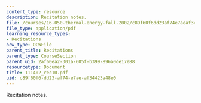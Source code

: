 ```yaml
---
content_type: resource
description: Recitation notes.
file: /courses/16-050-thermal-energy-fall-2002/c89f60f6dd23af74e7aeaf34423a48e0_111402_rec10.pdf
file_type: application/pdf
learning_resource_types:
- Recitations
ocw_type: OCWFile
parent_title: Recitations
parent_type: CourseSection
parent_uid: 2af60ea2-301a-605f-b399-896a0de17e88
resourcetype: Document
title: 111402_rec10.pdf
uid: c89f60f6-dd23-af74-e7ae-af34423a48e0
---
```

Recitation notes.


